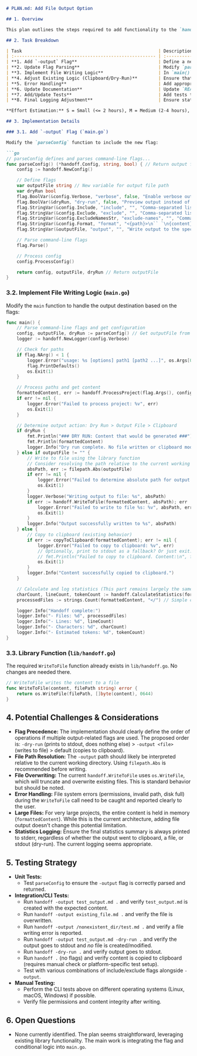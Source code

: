 ```markdown
# PLAN.md: Add File Output Option

## 1. Overview

This plan outlines the steps required to add functionality to the `handoff` CLI tool, allowing users to write the aggregated and formatted content directly to a specified file (e.g., `HANDOFF.md`) as an alternative to the current default behavior of copying to the system clipboard. This involves adding a new command-line flag and modifying the main execution flow to handle file writing.

## 2. Task Breakdown

| Task                                                    | Description                                                                                                                               | Effort | Files Affected                 |
| :------------------------------------------------------ | :---------------------------------------------------------------------------------------------------------------------------------------- | :----- | :----------------------------- |
| **1. Add `-output` Flag**                               | Define a new string flag `-output` in `main.go` to accept the desired output filename.                                                    | S      | `main.go`                      |
| **2. Update Flag Parsing**                              | Modify `parseConfig` in `main.go` to handle the new `-output` flag and return its value.                                                  | S      | `main.go`                      |
| **3. Implement File Writing Logic**                     | In `main()`, check if the `-output` flag was provided. If so, call `handoff.WriteToFile` with the processed content and the specified path. | M      | `main.go`                      |
| **4. Adjust Existing Logic (Clipboard/Dry-Run)**        | Ensure that if `-output` is specified, the content is *not* copied to the clipboard. Decide precedence if `-dry-run` is also used.         | S      | `main.go`                      |
| **5. Error Handling**                                   | Add appropriate error handling for file writing operations (e.g., path invalid, permissions denied) and report errors via the logger.     | S      | `main.go`                      |
| **6. Update Documentation**                             | Update `README.md` to document the new `-output` flag, its usage, and examples.                                                           | S      | `README.md`                    |
| **7. Add/Update Tests**                                 | Add tests to verify the new functionality, including file creation, content correctness, and interaction with other flags (`-dry-run`). | M      | `handoff_test.go` (potentially) |
| **8. Final Logging Adjustment**                         | Ensure statistics are still logged to stderr appropriately when using the `-output` flag.                                                 | XS     | `main.go`                      |

**Effort Estimation:** S = Small (<= 2 hours), M = Medium (2-4 hours), L = Large (4+ hours)

## 3. Implementation Details

### 3.1. Add `-output` Flag (`main.go`)

Modify the `parseConfig` function to include the new flag:

```go
// parseConfig defines and parses command-line flags...
func parseConfig() (*handoff.Config, string, bool) { // Return output file path too
	config := handoff.NewConfig()

	// Define flags
	var outputFile string // New variable for output file path
	var dryRun bool
	flag.BoolVar(&config.Verbose, "verbose", false, "Enable verbose output")
	flag.BoolVar(&dryRun, "dry-run", false, "Preview output instead of copying or writing to file")
	flag.StringVar(&config.Include, "include", "", "Comma-separated list of file extensions to include")
	flag.StringVar(&config.Exclude, "exclude", "", "Comma-separated list of file extensions to exclude")
	flag.StringVar(&config.ExcludeNamesStr, "exclude-names", "", "Comma-separated list of file names to exclude")
	flag.StringVar(&config.Format, "format", "<{path}>\n`` `\n{content}\n`` `\n</{path}>\n\n", "Custom format for output")
	flag.StringVar(&outputFile, "output", "", "Write output to the specified file instead of clipboard (e.g., HANDOFF.md)") // New flag

	// Parse command-line flags
	flag.Parse()

	// Process config
	config.ProcessConfig()

	return config, outputFile, dryRun // Return outputFile
}
```

### 3.2. Implement File Writing Logic (`main.go`)

Modify the `main` function to handle the output destination based on the flags:

```go
func main() {
	// Parse command-line flags and get configuration
	config, outputFile, dryRun := parseConfig() // Get outputFile from parseConfig
	logger := handoff.NewLogger(config.Verbose)

	// Check for paths
	if flag.NArg() < 1 {
		logger.Error("usage: %s [options] path1 [path2 ...]", os.Args[0])
		flag.PrintDefaults()
		os.Exit(1)
	}

	// Process paths and get content
	formattedContent, err := handoff.ProcessProject(flag.Args(), config)
	if err != nil {
		logger.Error("Failed to process project: %v", err)
		os.Exit(1)
	}

	// Determine output action: Dry Run > Output File > Clipboard
	if dryRun {
		fmt.Println("### DRY RUN: Content that would be generated ###")
		fmt.Println(formattedContent)
		logger.Info("Dry run complete. No file written or clipboard modified.")
	} else if outputFile != "" {
		// Write to file using the library function
		// Consider resolving the path relative to the current working directory
		absPath, err := filepath.Abs(outputFile)
		if err != nil {
			logger.Error("Failed to determine absolute path for output file %s: %v", outputFile, err)
			os.Exit(1)
		}
		logger.Verbose("Writing output to file: %s", absPath)
		if err := handoff.WriteToFile(formattedContent, absPath); err != nil {
			logger.Error("Failed to write to file %s: %v", absPath, err)
			os.Exit(1)
		}
		logger.Info("Output successfully written to %s", absPath)
	} else {
		// Copy to clipboard (existing behavior)
		if err := copyToClipboard(formattedContent); err != nil {
			logger.Error("Failed to copy to clipboard: %v", err)
			// Optionally, print to stdout as a fallback? Or just exit.
			// fmt.Println("Failed to copy to clipboard. Content:\n", formattedContent)
			os.Exit(1)
		}
		logger.Info("Content successfully copied to clipboard.")
	}

	// Calculate and log statistics (This part remains largely the same)
	charCount, lineCount, tokenCount := handoff.CalculateStatistics(formattedContent)
	processedFiles := strings.Count(formattedContent, "</") // Simple count based on default format end tag

	logger.Info("Handoff complete:")
	logger.Info("- Files: %d", processedFiles)
	logger.Info("- Lines: %d", lineCount)
	logger.Info("- Characters: %d", charCount)
	logger.Info("- Estimated tokens: %d", tokenCount)
}
```

### 3.3. Library Function (`lib/handoff.go`)

The required `WriteToFile` function already exists in `lib/handoff.go`. No changes are needed there.

```go
// WriteToFile writes the content to a file
func WriteToFile(content, filePath string) error {
	return os.WriteFile(filePath, []byte(content), 0644)
}
```

## 4. Potential Challenges & Considerations

*   **Flag Precedence:** The implementation should clearly define the order of operations if multiple output-related flags are used. The proposed order is: `-dry-run` (prints to stdout, does nothing else) > `-output <file>` (writes to file) > default (copies to clipboard).
*   **File Path Resolution:** The `-output` path should likely be interpreted relative to the current working directory. Using `filepath.Abs` is recommended before writing.
*   **File Overwriting:** The current `handoff.WriteToFile` uses `os.WriteFile`, which will truncate and overwrite existing files. This is standard behavior but should be noted.
*   **Error Handling:** File system errors (permissions, invalid path, disk full) during the `WriteToFile` call need to be caught and reported clearly to the user.
*   **Large Files:** For very large projects, the entire content is held in memory (`formattedContent`). While this is the current architecture, adding file output doesn't change this potential limitation.
*   **Statistics Logging:** Ensure the final statistics summary is always printed to stderr, regardless of whether the output went to clipboard, a file, or stdout (dry-run). The current logging seems appropriate.

## 5. Testing Strategy

*   **Unit Tests:**
    *   Test `parseConfig` to ensure the `-output` flag is correctly parsed and returned.
*   **Integration/CLI Tests:**
    *   Run `handoff -output test_output.md .` and verify `test_output.md` is created with the expected content.
    *   Run `handoff -output existing_file.md .` and verify the file is overwritten.
    *   Run `handoff -output /nonexistent_dir/test.md .` and verify a file writing error is reported.
    *   Run `handoff -output test_output.md -dry-run .` and verify the output goes to stdout and *no* file is created/modified.
    *   Run `handoff -dry-run .` and verify output goes to stdout.
    *   Run `handoff .` (no flags) and verify content is copied to clipboard (requires manual check or platform-specific test setup).
    *   Test with various combinations of include/exclude flags alongside `-output`.
*   **Manual Testing:**
    *   Perform the CLI tests above on different operating systems (Linux, macOS, Windows) if possible.
    *   Verify file permissions and content integrity after writing.

## 6. Open Questions

*   None currently identified. The plan seems straightforward, leveraging existing library functionality. The main work is integrating the flag and conditional logic into `main.go`.
```